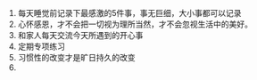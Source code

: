 1. 每天睡觉前记录下最感激的5件事，事无巨细，大小事都可以记录
2. 心怀感恩，才不会把一切视为理所当然，才不会忽视生活中的美好。
3. 和家人每天交流今天所遇到的开心事
4. 定期专项练习
5. 习惯性的改变才是旷日持久的改变
6. 

